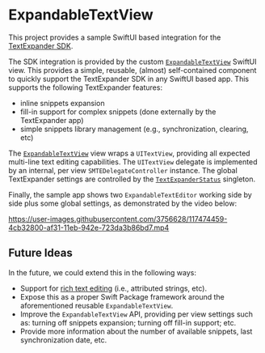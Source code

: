 # ExpandableTextView

This project provides a sample SwiftUI based integration for the [TextExpander SDK][TextExpander].

The SDK integration is provided by the custom [`ExpandableTextView`][ExpandableTextView] SwiftUI view. This provides a simple, reusable, (almost) self-contained component to quickly support the TextExpander SDK in any SwiftUI based app. This supports the following TextExpander features:

* inline snippets expansion
* fill-in support for complex snippets (done externally by the TextExpander app)
* simple snippets library management (e.g., synchronization, clearing, etc)

The [`ExpandableTextView`][ExpandableTextView] view wraps a `UITextView`, providing all expected multi-line text editing capabilities. The `UITextView` delegate is implemented by an internal, per view `SMTEDelegateController` instance. The global TextExpander settings are controlled by the [`TextExpanderStatus`][TextExpanderStatus] singleton.

Finally, the sample app shows two `ExpandableTextEditor` working side by side plus some global settings, as demonstrated by the video below:

https://user-images.githubusercontent.com/3756628/117474459-4cb32800-af31-11eb-942e-723da3b86bd7.mp4

## Future Ideas

In the future, we could extend this in the following ways:

* Support for [rich text editing][Rich Text] (i.e., attributed strings, etc).
* Expose this as a proper Swift Package framework around the aforementioned reusable `ExpandableTextView`.
* Improve the `ExpandableTextView` API, providing per view settings such as: turning off snippets expansion; turning off fill-in support; etc.
* Provide more information about the number of available snippets, last synchronization date, etc.

[TextExpander]: https://github.com/SmileSoftware/TextExpanderTouchSDK/blob/master/README.md
[ExpandableTextView]: https://github.com/pmattos/ExpandableTextEditor/blob/main/ExpandableTextView/ExpandableTextView.swift
[TextExpanderStatus]: https://github.com/pmattos/ExpandableTextEditor/blob/main/ExpandableTextView/TextExpanderStatus.swift
[Rich Text]: https://github.com/SmileSoftware/TextExpanderTouchSDK/blob/master/README.md#handling-attributed-text

